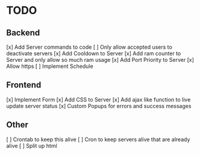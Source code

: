 # TODO

## Backend

[x] Add Server commands to code
[ ] Only allow accepted users to deactivate servers
[x] Add Cooldown to Server
[x] Add ram counter to Server and only allow so much ram usage
[x] Add Port Priority to Server
[x] Allow https
[ ] Implement Schedule

## Frontend

[x] Implement Form
[x] Add CSS to Server
[x] Add ajax like function to live update server status
[x] Custom Popups for errors and success messages

## Other

[ ] Crontab to keep this alive
[ ] Cron to keep servers alive that are already alive
[ ] Split up html
